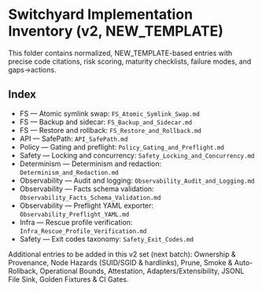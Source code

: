 # Switchyard Implementation Inventory (v2, NEW_TEMPLATE)

This folder contains normalized, NEW_TEMPLATE-based entries with precise code citations, risk scoring, maturity checklists, failure modes, and gaps→actions.

## Index

- FS — Atomic symlink swap: `FS_Atomic_Symlink_Swap.md`
- FS — Backup and sidecar: `FS_Backup_and_Sidecar.md`
- FS — Restore and rollback: `FS_Restore_and_Rollback.md`
- API — SafePath: `API_SafePath.md`
- Policy — Gating and preflight: `Policy_Gating_and_Preflight.md`
- Safety — Locking and concurrency: `Safety_Locking_and_Concurrency.md`
- Determinism — Determinism and redaction: `Determinism_and_Redaction.md`
- Observability — Audit and logging: `Observability_Audit_and_Logging.md`
- Observability — Facts schema validation: `Observability_Facts_Schema_Validation.md`
- Observability — Preflight YAML exporter: `Observability_Preflight_YAML.md`
- Infra — Rescue profile verification: `Infra_Rescue_Profile_Verification.md`
- Safety — Exit codes taxonomy: `Safety_Exit_Codes.md`

Additional entries to be added in this v2 set (next batch): Ownership & Provenance, Node Hazards (SUID/SGID & hardlinks), Prune, Smoke & Auto-Rollback, Operational Bounds, Attestation, Adapters/Extensibility, JSONL File Sink, Golden Fixtures & CI Gates.
